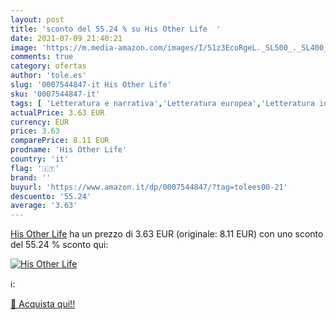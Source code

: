 ```yaml
---
layout: post
title: 'sconto del 55.24 % su His Other Life  '
date: 2021-07-09 21:40:21
image: 'https://m.media-amazon.com/images/I/51z3EcoRgeL._SL500_._SL400_.jpg'
comments: true
category: ofertas
author: 'tole.es'
slug: '0007544847-it His Other Life'
sku: '0007544847-it'
tags: [ 'Letteratura e narrativa','Letteratura europea','Letteratura inglese e irlandese','Letteratura inglese e irlandese contemporanea','Letteratura mondiale','Libri','Narrativa contemporanea','Narrativa letteraria','Romanzi rosa', ]
actualPrice: 3.63 EUR
currency: EUR
price: 3.63
comparePrice: 8.11 EUR
prodname: 'His Other Life'
country: 'it'
flag: '🇮🇹'
brand: ''
buyurl: 'https://www.amazon.it/dp/0007544847/?tag=tolees00-21'
descuento: '55.24'
average: '3.63'
---
```


[His Other Life](https://www.amazon.it/dp/0007544847/?tag=tolees00-21) ha un prezzo di 3.63 EUR (originale: 8.11 EUR) con uno sconto del 55.24 % sconto qui:

[![His Other Life](https://m.media-amazon.com/images/I/51z3EcoRgeL._SL500_._SL400_.jpg)](https://www.amazon.it/dp/0007544847/?tag=tolees00-21)

ℹ️:


[🛒 Acquista qui!!](https://www.amazon.it/dp/0007544847/?tag=tolees00-21)

